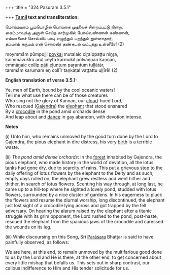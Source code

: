 +++
title = "324 Pasuram 3.5.1"

+++
**[Tamil](/definition/tamil#history "show Tamil definitions") text and transliteration:**

மொய்ம்மாம் பூம்பொழில் பொய்கை முதலைச் சிறைப்பட்டு நின்ற,  
கைம்மாவுக்கு அருள் செய்த கார்முகில் போல்வண்ணன் கண்ணன்,  
எம்மானைச் சொல்லிப் பாடி எழுந்தும் பறந்தும் துள்ளாதார்,  
தம்மாம் கருமம் என் சொல்லீர் தண்கடல் வட்டத்து உள்ளீரே! (2)

moymmām pūmpoḻil [poykai](/definition/poykai#vaishnavism "show poykai definitions") mutalaic ciṟaippaṭṭu niṉṟa,  
kaimmāvukku aruḷ ceyta kārmukil pōlvaṇṇaṉ kaṇṇaṉ,  
emmāṉaic collip [pāṭi](/definition/pati#vaishnavism "show pāṭi definitions") eḻuntum paṟantum tuḷḷātār,  
tammām karumam eṉ collīr taṇkaṭal vaṭṭattu uḷḷīrē! (2)

**English translation of verse 3.5.1:**

Ye, men of Earth, bound by the cool oceanic waters!  
Tell me what use there can be of those creatures  
Who sing not the glory of Kaṇṇaṉ, our [cloud](/definition/cloud#history "show cloud definitions")-hued Lord,  
Who rescued ([Gajendra](/definition/gajendra#vaishnavism "show Gajendra definitions")) the [elephant](/definition/elephant#history "show elephant definitions") that stood ensnared  
By a [crocodile](/definition/crocodile#history "show crocodile definitions") in the pond amid orchards dense  
And leap about and [dance](/definition/dance#history "show dance definitions") in gay abandon, with devotion intense.

**Notes**

\(i\) Unto him, who remains unmoved by the good turn done by the Lord to Gajendra, the pious elephant in dire distress, his very [birth](/definition/birth#history "show birth definitions") is a terrible waste.

\(ii\) *The pond amid dense orchards*: In the [forest](/definition/forest#history "show forest definitions") inhabited by Gajendra, the pious elephant, who made history in the world of devotion, all the lotus [tanks](/definition/tank#history "show tanks definitions") had gone dry, due to scarcity of rains. This put a grievous stop to the daily offering of lotus flowers by the elephant to the Deity and as such, empty days rolled on, the elephant grew restless and went hither and thither, in search of lotus flowers. Scenting his way through, at long last, he came up to a hill-top where he sighted a lovely pond, studded with lotus flowers, surrounded by a nice cluster of gardens. In his eagerness to pluck the flowers and resume the diurnal worship, long discontinued, the elephant just lost sight of a crocodile lying across and got trapped by the fell adversary. On hearing the alarum raised by the elephant after a titanic struggle with its grim opponent, the Lord rushed to the pond, post-haste, rescued the elephant from the spacious jaws of the crocodile and caressed the wounds on its leg.

\(iii\) While discoursing on this Song, Śrī [Parāśara](/definition/parashara#history "show Parāśara definitions") Bhaṭṭar is said to have painfully observed, as follows:

We are here, at this end, to remain unmoved by the multifarious good done to us by the Lord and He is there, at the other end, to get concerned about every little mishap that befalls us. This sets out in sharp contrast, our callous indifference to Him and His tender solicitude for us.


